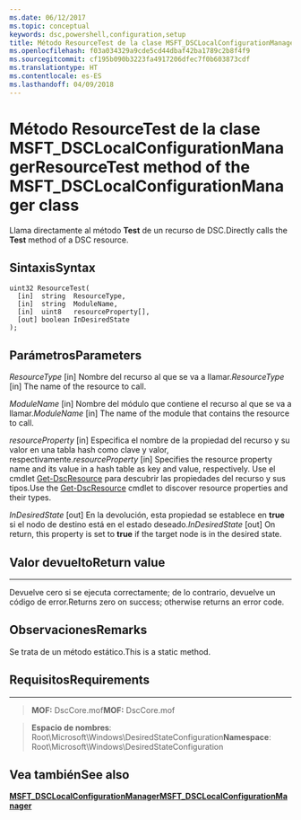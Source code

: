 ```yaml
---
ms.date: 06/12/2017
ms.topic: conceptual
keywords: dsc,powershell,configuration,setup
title: Método ResourceTest de la clase MSFT_DSCLocalConfigurationManager
ms.openlocfilehash: f03a034329a9cde5cd44dbaf42ba1789c2b8f4f9
ms.sourcegitcommit: cf195b090b3223fa4917206dfec7f0b603873cdf
ms.translationtype: HT
ms.contentlocale: es-ES
ms.lasthandoff: 04/09/2018
---
```

# <a name="resourcetest-method-of-the-msftdsclocalconfigurationmanager-class"></a><span data-ttu-id="3d333-103">Método ResourceTest de la clase MSFT_DSCLocalConfigurationManager</span><span class="sxs-lookup"><span data-stu-id="3d333-103">ResourceTest method of the MSFT_DSCLocalConfigurationManager class</span></span>

<span data-ttu-id="3d333-104">Llama directamente al método **Test** de un recurso de DSC.</span><span class="sxs-lookup"><span data-stu-id="3d333-104">Directly calls the **Test** method of a DSC resource.</span></span>

<a name="syntax"></a><span data-ttu-id="3d333-105">Sintaxis</span><span class="sxs-lookup"><span data-stu-id="3d333-105">Syntax</span></span>
------

```mof
uint32 ResourceTest(
  [in]  string  ResourceType,
  [in]  string  ModuleName,
  [in]  uint8   resourceProperty[],
  [out] boolean InDesiredState
);
```

<a name="parameters"></a><span data-ttu-id="3d333-106">Parámetros</span><span class="sxs-lookup"><span data-stu-id="3d333-106">Parameters</span></span>
----------

<span data-ttu-id="3d333-107">*ResourceType* \[in\] Nombre del recurso al que se va a llamar.</span><span class="sxs-lookup"><span data-stu-id="3d333-107">*ResourceType* \[in\] The name of the resource to call.</span></span>

<span data-ttu-id="3d333-108">*ModuleName* \[in\] Nombre del módulo que contiene el recurso al que se va a llamar.</span><span class="sxs-lookup"><span data-stu-id="3d333-108">*ModuleName* \[in\] The name of the module that contains the resource to call.</span></span>

<span data-ttu-id="3d333-109">*resourceProperty* \[in\] Especifica el nombre de la propiedad del recurso y su valor en una tabla hash como clave y valor, respectivamente.</span><span class="sxs-lookup"><span data-stu-id="3d333-109">*resourceProperty* \[in\] Specifies the resource property name and its value in a hash table as key and value, respectively.</span></span> <span data-ttu-id="3d333-110">Use el cmdlet [Get-DscResource](https://technet.microsoft.com/library/dn521625.aspx) para descubrir las propiedades del recurso y sus tipos.</span><span class="sxs-lookup"><span data-stu-id="3d333-110">Use the [Get-DscResource](https://technet.microsoft.com/library/dn521625.aspx) cmdlet to discover resource properties and their types.</span></span>

<span data-ttu-id="3d333-111">*InDesiredState* \[out\] En la devolución, esta propiedad se establece en **true** si el nodo de destino está en el estado deseado.</span><span class="sxs-lookup"><span data-stu-id="3d333-111">*InDesiredState* \[out\] On return, this property is set to **true** if the target node is in the desired state.</span></span>

## <a name="return-value"></a><span data-ttu-id="3d333-112">Valor devuelto</span><span class="sxs-lookup"><span data-stu-id="3d333-112">Return value</span></span>
------------

<span data-ttu-id="3d333-113">Devuelve cero si se ejecuta correctamente; de lo contrario, devuelve un código de error.</span><span class="sxs-lookup"><span data-stu-id="3d333-113">Returns zero on success; otherwise returns an error code.</span></span>

## <a name="remarks"></a><span data-ttu-id="3d333-114">Observaciones</span><span class="sxs-lookup"><span data-stu-id="3d333-114">Remarks</span></span>

<span data-ttu-id="3d333-115">Se trata de un método estático.</span><span class="sxs-lookup"><span data-stu-id="3d333-115">This is a static method.</span></span>

## <a name="requirements"></a><span data-ttu-id="3d333-116">Requisitos</span><span class="sxs-lookup"><span data-stu-id="3d333-116">Requirements</span></span>
------------
><span data-ttu-id="3d333-117">**MOF:** DscCore.mof</span><span class="sxs-lookup"><span data-stu-id="3d333-117">**MOF:** DscCore.mof</span></span>

><span data-ttu-id="3d333-118">**Espacio de nombres**: Root\Microsoft\Windows\DesiredStateConfiguration</span><span class="sxs-lookup"><span data-stu-id="3d333-118">**Namespace**: Root\Microsoft\Windows\DesiredStateConfiguration</span></span>


## <a name="see-also"></a><span data-ttu-id="3d333-119">Vea también</span><span class="sxs-lookup"><span data-stu-id="3d333-119">See also</span></span>


[<span data-ttu-id="3d333-120">**MSFT_DSCLocalConfigurationManager**</span><span class="sxs-lookup"><span data-stu-id="3d333-120">**MSFT_DSCLocalConfigurationManager**</span></span>](msft-dsclocalconfigurationmanager.md)